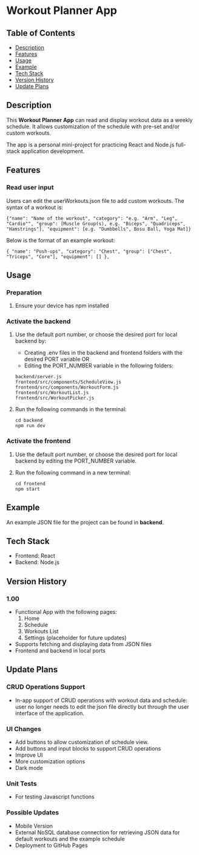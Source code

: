 # Workout Planner App

## Table of Contents
- [Description](#description)
- [Features](#features)
- [Usage](#usage)
- [Example](#example)
- [Tech Stack](#tech-stack)
- [Version History](#version-history)
- [Update Plans](#update-plans)

## Description
This **Workout Planner App** can read and display workout data as a weekly schedule. It allows customization of the schedule with pre-set and/or custom workouts.

The app is a personal mini-project for practicing React and Node.js full-stack application development.

## Features
### Read user input
Users can edit the userWorkouts.json file to add custom workouts.
The syntax of a workout is:
```
{"name": "Name of the workout", "category": "e.g. "Arm", "Leg", "Cardio"", "group": [Muscle Group(s), e.g. "Biceps", "Quadriceps", "Hamstrings"], "equipment": [e.g. "Dumbbells", Bosu Ball, Yoga Mat]}
```
Below is the format of an example workout:
```
{ "name": "Push-ups", "category": "Chest", "group": ["Chest", "Triceps", "Core"], "equipment": [] },
```

## Usage
### Preparation
1. Ensure your device has npm installed

### Activate the backend
1. Use the default port number, or choose the desired port for local backend by:
    - Creating .env files in the backend and frontend folders with the desired PORT variable OR
    - Editing the PORT_NUMBER variable in the following folders:

    ```
    backend/server.js
    frontend/src/components/ScheduleView.js
    frontend/src/components/WorkoutForm.js
    frontend/src/WorkoutList.js
    frontend/src/WorkoutPicker.js
    ```
2. Run the following commands in the terminal:

    ```
    cd backend
    npm run dev
    ```
### Activate the frontend
1. Use the default port number, or choose the desired port for local backend by editing the PORT_NUMBER variable.
2. Run the following command in a new terminal:

    ```
    cd frontend
    npm start
    ```

## Example
An example JSON file for the project can be found in **backend**.

## Tech Stack
- Frontend: React
- Backend: Node.js

## Version History
### 1.00
- Functional App with the following pages:
    1. Home
    2. Schedule
    3. Workouts List
    4. Settings (placeholder for future updates)
- Supports fetching and displaying data from JSON files
- Frontend and backend in local ports

## Update Plans
### CRUD Operations Support
- In-app support of CRUD operations with workout data and schedule: user no longer needs to edit the json file directly but through the user interface of the application.
### UI Changes
- Add buttons to allow customization of schedule view.
- Add buttons and input blocks to support CRUD operations
- Improve UI
- More customization options
- Dark mode
### Unit Tests
- For testing Javascript functions
### Possible Updates
- Mobile Version
- External NoSQL database connection for retrieving JSON data for default workouts and the example schedule
- Deployment to GitHub Pages